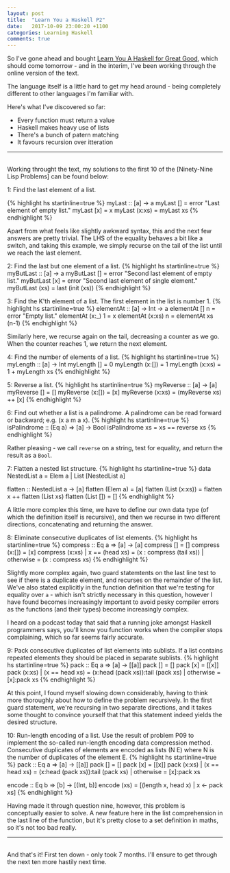 ```yaml
---
layout: post
title:  "Learn You a Haskell P2"
date:   2017-10-09 23:00:20 +1100
categories: Learning Haskell
comments: true
---
```



So I've gone ahead and bought [Learn You A Haskell for Great Good], which should come tomorrow - and in the interim, I've been working through the online version of the text.

[Learn You A Haskell for Great Good]: http://learnyouahaskell.com/

The language itself is a little hard to get my head around - being completely different to other languages I'm familiar with.

Here's what I've discovered so far:

* Every function must return a value
* Haskell makes heavy use of lists
* There's a bunch of patern matching
* It favours recursion over itteration

---
<br>
Working throught the text, my solutions to the first 10  of the [Ninety-Nine Lisp Problems] can be found below:

[Ninety-Nine Lisp Problems]: http://www.ic.unicamp.br/~meidanis/courses/mc336/2006s2/funcional/L-99_Ninety-Nine_Lisp_Problems.html

1: Find the last element of a list.

{% highlight hs startinline=true %}
myLast :: [a] -> a
myLast [] = error "Last element of empty list."
myLast [x] = x
myLast (x:xs) = myLast xs
{% endhighlight %}

Apart from what feels like slightly awkward syntax, this and the next few answers are pretty trivial. The LHS of the equality behaves a bit like a switch, and taking this example, we simply recurse on the tail of the list until we reach the last element. 

2: Find the last but one element of a list.
{% highlight hs startinline=true %}
myButLast :: [a] -> a
myButLast [] = error "Second last element of empty list."
myButLast [x] = error "Second last element of single element."
myButLast (xs) = last (init (xs))
{% endhighlight %}

3: Find the K'th element of a list. The first element in the list is number 1.
{% highlight hs startinline=true %}
elementAt :: [a] -> Int -> a
elementAt [] n = error "Empty list."
elementAt (x:_) 1  = x
elementAt (x:xs) n = elementAt xs (n-1)
{% endhighlight %}

Similarly here, we recurse again on the tail, decreasing a counter as we go. When the counter reaches 1, we return the next element.

4: Find the number of elements of a list.
{% highlight hs startinline=true %}
myLength :: [a] -> Int
myLength [] = 0
myLength (x:[]) = 1
myLength (x:xs) = 1 + myLength xs
{% endhighlight %}

5: Reverse a list.
{% highlight hs startinline=true %}
myReverse :: [a] -> [a]
myReverse [] = []
myReverse (x:[]) = [x]
myReverse (x:xs) = (myReverse xs) ++ [x]
{% endhighlight %}

6: Find out whether a list is a palindrome. A palindrome can be read forward or backward; e.g. (x a m a x).
{% highlight hs startinline=true %}
isPalindrome :: (Eq a) => [a] -> Bool
isPalindrome xs = xs == reverse xs
{% endhighlight %}

Rather pleasing - we call ```reverse``` on a string, test for equality, and return the result as a ```Bool```.

7: Flatten a nested list structure.
{% highlight hs startinline=true %}
data NestedList a = Elem a | List [NestedList a]

flatten :: NestedList a -> [a]
flatten (Elem a)   = [a]
flatten (List (x:xs)) = flatten x ++ flatten (List xs)
flatten (List [])     = []
{% endhighlight %}

A little more complex this time, we have to define our own data type (of which the definition itself is recursive), and then we recurse in two different directions, concatenating and returning the answer.

8:  Eliminate consecutive duplicates of list elements.
{% highlight hs startinline=true %}
compress :: Eq a => [a] -> [a]
compress [] = []
compress (x:[]) = [x]
compress (x:xs)
    | x == (head xs)  = (x : compress (tail xs))
    | otherwise       = (x : compress xs)
{% endhighlight %}

Slightly more complex again, two guard statemtents on the last line test to see if there is a duplicate element, and recurses on the remainder of the list. We've also stated explicitly in the function definition that we're testing for equality over ```a``` - which isn't strictly necessary in this question, however I have found becomes increasingly important to avoid pesky compiler errors as the functions (and their types) become increasingly complex.

I heard on a podcast today that said that a running joke amongst Haskell programmers says, you'll know you function works when the compiler stops complaining, which so far seems fairly accurate.

9: Pack consecutive duplicates of list elements into sublists. If a list contains repeated elements they should be placed in separate sublists.
{% highlight hs startinline=true %}
pack :: Eq a => [a] -> [[a]]
pack [] = []
pack [x] = [[x]]
pack (x:xs)
  |  (x == head xs) = (x:head (pack xs)):tail (pack xs)
  | otherwise = [x]:pack xs
{% endhighlight %}

At this point, I found myself slowing down considerably, having to think more thoroughly about how to define the problem recursively. In the first guard statement, we're recursing in two separate directions, and it takes some thought to convince yourself that that this statement indeed yields the desired structure.


10: Run-length encoding of a list. Use the result of problem P09 to implement the so-called run-length encoding data compression method. Consecutive duplicates of elements are encoded as lists (N E) where N is the number of duplicates of the element E.
{% highlight hs startinline=true %}
pack :: Eq a => [a] -> [[a]]
pack [] = []
pack [x] = [[x]]
pack (x:xs)
  |  (x == head xs) = (x:head (pack xs)):tail (pack xs)
  | otherwise = [x]:pack xs

encode :: Eq b => [b] -> [(Int, b)]
encode (xs) = [(length x, head x) | x <- pack xs]
{% endhighlight %}

Having made it through question nine, however, this problem is conceptually easier to solve. A new feature here in the list comprehension in the last line of the function, but it's pretty close to a set definition in maths, so it's not too bad really.

---
<br>
And that's it! First ten down - only took 7 months. I'll ensure to get through the next ten more hastily next time.
